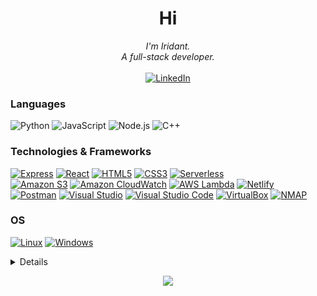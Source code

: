 <h1 align="center">Hi</h1>

<p align="center">
    <i>
        I'm Iridant.<br>
        A full-stack developer.<br>
    </i><br>
    <a href="https://www.linkedin.com/in/odevie">
        <img src="https://img.shields.io/badge/LinkedIn-blue?style=flat-square&logo=linkedin" alt="LinkedIn">
    </a>

### Languages
![Python](https://img.shields.io/static/v1?style=for-the-badge&message=Python&color=3776AB&logo=Python&logoColor=FFFFFF&label=)
![JavaScript](https://img.shields.io/static/v1?style=for-the-badge&message=JavaScript&color=222222&logo=JavaScript&logoColor=F7DF1E&label=)
![Node.js](https://img.shields.io/static/v1?style=for-the-badge&message=Node.js&color=339933&logo=Node.js&logoColor=FFFFFF&label=)
![C++](https://img.shields.io/static/v1?style=for-the-badge&message=C%2B%2B&color=00599C&logo=C%2B%2B&logoColor=FFFFFF&label=)

### Technologies & Frameworks
[![Express](https://img.shields.io/badge/express.js-black?style=for-the-badge&logo=JavaScript)](https://github.com/iridant)
[![React](https://img.shields.io/static/v1?style=for-the-badge&message=React&color=222222&logo=React&logoColor=61DAFB&label=)](https://github.com/iridant)
[![HTML5](https://img.shields.io/static/v1?style=for-the-badge&message=HTML5&color=E34F26&logo=HTML5&logoColor=FFFFFF&label=)](https://github.com/iridant)
[![CSS3](https://img.shields.io/static/v1?style=for-the-badge&message=CSS&color=1572B6&logo=CSS3&logoColor=FFFFFF&label=)](https://github.com/iridant)
[![Serverless](https://img.shields.io/static/v1?style=for-the-badge&message=Serverless&color=FD5750&logo=Serverless&logoColor=FFFFFF&label=)](https://github.com/iridant)<br>
[![Amazon S3](https://img.shields.io/static/v1?style=for-the-badge&message=AWS+S3&color=569A31&logo=Amazon+S3&logoColor=FFFFFF&label=)](https://github.com/iridant)
[![Amazon CloudWatch](https://img.shields.io/static/v1?style=for-the-badge&message=Amazon+CloudWatch&color=FF4F8B&logo=Amazon+CloudWatch&logoColor=FFFFFF&label=)](https://github.com/iridant)
[![AWS Lambda](https://img.shields.io/static/v1?style=for-the-badge&message=AWS+Lambda&color=222222&logo=AWS+Lambda&logoColor=FF9900&label=)](https://github.com/iridant)
[![Netlify](https://img.shields.io/static/v1?style=for-the-badge&message=Netlify&color=222222&logo=Netlify&logoColor=00C7B7&label=)](https://github.com/iridant)<br>
[![Postman](https://img.shields.io/badge/Postman-FF6C37?style=for-the-badge&logo=postman&logoColor=white)](https://github.com/iridant)
[![Visual Studio](https://img.shields.io/static/v1?style=for-the-badge&message=Visual+Studio&color=5C2D91&logo=Visual+Studio&logoColor=FFFFFF&label=)](https://github.com/iridant)
[![Visual Studio Code](https://img.shields.io/static/v1?style=for-the-badge&message=VSCode&color=007ACC&logo=Visual+Studio+Code&logoColor=FFFFFF&label=)](https://github.com/iridant)
[![VirtualBox](https://img.shields.io/static/v1?style=for-the-badge&message=VirtualBox&color=183A61&logo=VirtualBox&logoColor=FFFFFF&label=)](https://github.com/iridant)
[![NMAP](https://img.shields.io/static/v1?style=for-the-badge&message=nmap&color=1572B6&logo=prdotco&logoColor=FFFFFF&label=)](https://github.com/iridant)

### OS
[![Linux](https://img.shields.io/badge/linux-black?style=for-the-badge&logo=archlinux)](https://github.com/iridant)
[![Windows](https://img.shields.io/badge/Windows-black?style=for-the-badge&logo=Windows)](https://github.com/iridant)

<details>
    <p align="center">
        <a href="https://github.com/iridant">
            <img src="http://github-profile-summary-cards.vercel.app/api/cards/profile-details?username=iridant&theme=transparent" />
        </a>
        <a href="https://github.com/iridant">
            <img src="https://github-readme-streak-stats.herokuapp.com/?user=iridant&hide_border=true&card_width=338&theme=transparent" />
        </a>
        <a href="https://github.com/iridant">
            <img src="http://github-profile-summary-cards.vercel.app/api/cards/stats?username=iridant&theme=transparent" />
        </a>
        <a href="https://github.com/iridant">
            <img src="https://github-readme-stats.vercel.app/api/top-langs/?username=iridant&langs_count=10&exclude_repo=&hide=css,html&card_width=699&hide_border=true&theme=transparent" />
        </a>
    </p>
</details>

<p align="center">
  <a href="https://github.com/iridant">
    <img src="https://komarev.com/ghpvc/?username=iridant&color=blue&style=flat)" />
  </a>
</p>

<!--
**iridant/iridant** is a ✨ _special_ ✨ repository because its `README.md` (this file) appears on your GitHub profile.

Here are some ideas to get you started:

- 🔭 I’m currently working on ...
- 🌱 I’m currently learning ...
- 👯 I’m looking to collaborate on ...
- 🤔 I’m looking for help with ...
- 💬 Ask me about ...
- 📫 How to reach me: ...
- 😄 Pronouns: ...
- ⚡ Fun fact: ...
-->
